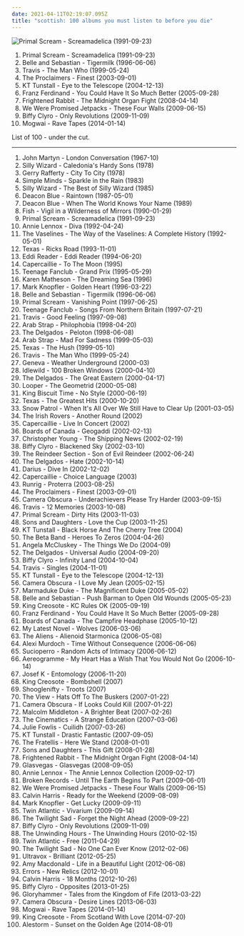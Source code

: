 ```yaml
---
date: 2021-04-11T02:19:07.095Z
title: "scottish: 100 albums you must listen to before you die"
---
```

![Primal Scream - Screamadelica (1991-09-23)](https://img.discogs.com/KbEA0Z4oGhEloTrutGczE1L14Wo=/fit-in/600x600/filters:strip_icc():format(jpeg):mode_rgb():quality(90)/discogs-images/R-1735942-1240055135.jpeg.jpg "Primal Scream - Screamadelica (1991-09-23)")
<ol class="albums">
<li data-cover="https://img.discogs.com/KbEA0Z4oGhEloTrutGczE1L14Wo=/fit-in/600x600/filters:strip_icc():format(jpeg):mode_rgb():quality(90)/discogs-images/R-1735942-1240055135.jpeg.jpg" data-tags="psychedelic, indie" role="button">Primal Scream - Screamadelica (1991-09-23)</li>
<li data-cover="http://coverartarchive.org/release/dbd2e4d7-ad8f-3b53-9184-9c1554fb3b09/18848392355-500.jpg" data-tags="indie, indie pop" role="button">Belle and Sebastian - Tigermilk (1996-06-06)</li>
<li data-cover="http://coverartarchive.org/release/bcbc7ed8-6b81-31d3-85d5-7cca535210dd/17694457523-500.jpg" data-tags="britpop" role="button">Travis - The Man Who (1999-05-24)</li>
<li data-cover="https://img.discogs.com/3cJprwd-XZTGvFCOSiAflbEBewQ=/fit-in/160x160/filters:strip_icc():format(jpeg):mode_rgb():quality(90)/discogs-images/R-728468-1394138699-6330.jpeg.jpg" data-tags="pop, rock, 80s, folk, scottish, folk rock" role="button">The Proclaimers - Finest (2003-09-01)</li>
<li data-cover="https://img.discogs.com/uab3AD5Gc4ImQL_OSmNQqaSwO1Y=/fit-in/600x591/filters:strip_icc():format(jpeg):mode_rgb():quality(90)/discogs-images/R-664042-1478671475-7937.jpeg.jpg" data-tags="female vocalists" role="button">KT Tunstall - Eye to the Telescope (2004-12-13)</li>
<li data-cover="http://coverartarchive.org/release/3e22c870-8aea-4f5a-8ecc-348df4f39165/1560405303-500.jpg" data-tags="indie rock, rock" role="button">Franz Ferdinand - You Could Have It So Much Better (2005-09-28)</li>
<li data-cover="http://coverartarchive.org/release/a6d21839-661c-4e80-93be-667e31a5df3a/21277386149-500.jpg" data-tags="indie" role="button">Frightened Rabbit - The Midnight Organ Fight (2008-04-14)</li>
<li data-cover="http://coverartarchive.org/release/08c90c15-a83f-3e50-9ad2-105d7dd1312a/3175878701-500.jpg" data-tags="indie rock" role="button">We Were Promised Jetpacks - These Four Walls (2009-06-15)</li>
<li data-cover="http://coverartarchive.org/release/2c747c3f-877b-45cf-ab7e-89c15b0c98c0/3366550064-500.jpg" data-tags="rock, alternative rock, alternative, indie rock" role="button">Biffy Clyro - Only Revolutions (2009-11-09)</li>
<li data-cover="http://coverartarchive.org/release/eac0fab9-d4d3-452a-a90e-12648c291187/8379301227-500.jpg" data-tags="post-rock" role="button">Mogwai - Rave Tapes (2014-01-14)</li>
</ol>
List of 100 - under the cut.
<!-- more -->

_________________

<ol class="albums">
<li data-cover="http://coverartarchive.org/release/643eb27d-87af-49c2-a6c5-4192db8736df/19705565467-500.jpg" data-tags="60s, folk, singer-songwriter, scottish, british folk, debut album, on-demand, j martyn" role="button">
John Martyn - London Conversation (1967-10)
</li>
<li data-cover="http://coverartarchive.org/release/8f92b531-f09a-4dec-b954-2d3af9d3e961/27167515064-500.jpg" data-tags="folk, scottish, celtic, scottish folk" role="button">
Silly Wizard - Caledonia's Hardy Sons (1978)
</li>
<li data-cover="http://coverartarchive.org/release/bc5ab3ea-d4d8-49ae-ba97-e7eee6aec751/19104189214-500.jpg" data-tags="70s, soft rock" role="button">
Gerry Rafferty - City To City (1978)
</li>
<li data-cover="http://coverartarchive.org/release/5d5c8f9a-016e-35ca-aa9c-8f5ef239d416/15948199646-500.jpg" data-tags="80s" role="button">
Simple Minds - Sparkle in the Rain (1983)
</li>
<li data-cover="http://coverartarchive.org/release/e07504a6-258f-4bb3-b444-e872e5d9d829/2133522084-500.jpg" data-tags="scottish, folk, scottish folk" role="button">
Silly Wizard - The Best of Silly Wizard (1985)
</li>
<li data-cover="https://img.discogs.com/E7_CDzDUg-Zwwa199ioyPr1tbuM=/fit-in/600x594/filters:strip_icc():format(jpeg):mode_rgb():quality(90)/discogs-images/R-1673085-1235996704.jpeg.jpg" data-tags="scottish" role="button">
Deacon Blue - Raintown (1987-05-01)
</li>
<li data-cover="http://coverartarchive.org/release/ba8a0e2e-3254-41e2-9b1a-deae14456d02/11825155352-500.jpg" data-tags="scottish" role="button">
Deacon Blue - When The World Knows Your Name (1989)
</li>
<li data-cover="http://coverartarchive.org/release/e4f89722-92fb-48a2-9518-9e23e5cbfa08/3288708576-500.jpg" data-tags="progressive rock" role="button">
Fish - Vigil in a Wilderness of Mirrors (1990-01-29)
</li>
<li data-cover="https://img.discogs.com/KbEA0Z4oGhEloTrutGczE1L14Wo=/fit-in/600x600/filters:strip_icc():format(jpeg):mode_rgb():quality(90)/discogs-images/R-1735942-1240055135.jpeg.jpg" data-tags="psychedelic, indie" role="button">
Primal Scream - Screamadelica (1991-09-23)
</li>
<li data-cover="http://coverartarchive.org/release/96964bbe-81f0-3d3a-8ec9-9e10362e089a/3130537879-500.jpg" data-tags="pop" role="button">
Annie Lennox - Diva (1992-04-24)
</li>
<li data-cover="http://coverartarchive.org/release/d16fceb3-9852-41d3-b9be-8d50fd110ae7/15842770700-500.jpg" data-tags="twee, scotland is for lovers" role="button">
The Vaselines - The Way of the Vaselines: A Complete History (1992-05-01)
</li>
<li data-cover="http://coverartarchive.org/release/7bade8ee-88a9-4669-9de7-b9c0d6e87b55/25150632111-500.jpg" data-tags="pop" role="button">
Texas - Ricks Road (1993-11-01)
</li>
<li data-cover="https://img.discogs.com/bnUms84qPNnR6H83cq0sQwEyRm4=/fit-in/150x148/filters:strip_icc():format(jpeg):mode_rgb():quality(90)/discogs-images/R-4167351-1357487994-7829.jpeg.jpg" data-tags="folk, female vocalists, scottish, quality pop" role="button">
Eddi Reader - Eddi Reader (1994-06-20)
</li>
<li data-cover="https://img.discogs.com/8jqX15kVcalfEJ96BBUT_F3bsDQ=/fit-in/600x600/filters:strip_icc():format(jpeg):mode_rgb():quality(90)/discogs-images/R-2494595-1287379756.jpeg.jpg" data-tags="celtic" role="button">
Capercaillie - To The Moon (1995)
</li>
<li data-cover="https://img.discogs.com/R_DBxpkzS4iv3i4HrTVINHBXVlQ=/fit-in/600x600/filters:strip_icc():format(jpeg):mode_rgb():quality(90)/discogs-images/R-1637459-1233745460.jpeg.jpg" data-tags="power pop, 90s" role="button">
Teenage Fanclub - Grand Prix (1995-05-29)
</li>
<li data-cover="https://img.discogs.com/YRziZahXdzveoCheBipybmOTUaY=/fit-in/600x535/filters:strip_icc():format(jpeg):mode_rgb():quality(90)/discogs-images/R-1179678-1204125283.jpeg.jpg" data-tags="celtic" role="button">
Karen Matheson - The Dreaming Sea (1996)
</li>
<li data-cover="http://coverartarchive.org/release/ae9e24f6-b180-3236-9284-93e02fad1f25/15425216845-500.jpg" data-tags="soft rock, rock" role="button">
Mark Knopfler - Golden Heart (1996-03-22)
</li>
<li data-cover="http://coverartarchive.org/release/dbd2e4d7-ad8f-3b53-9184-9c1554fb3b09/18848392355-500.jpg" data-tags="indie, indie pop" role="button">
Belle and Sebastian - Tigermilk (1996-06-06)
</li>
<li data-cover="http://coverartarchive.org/release/300da8a4-ae20-4c2e-9043-d2e467089e2f/27400793904-500.jpg" data-tags="electronic, alternative, 90s" role="button">
Primal Scream - Vanishing Point (1997-06-25)
</li>
<li data-cover="https://img.discogs.com/I-oViWD7yaPbPfp-56ogVSe6K8o=/fit-in/600x469/filters:strip_icc():format(jpeg):mode_rgb():quality(90)/discogs-images/R-10404061-1538314922-5725.jpeg.jpg" data-tags="indie, rock, power pop, jangle pop, scottish" role="button">
Teenage Fanclub - Songs From Northern Britain (1997-07-21)
</li>
<li data-cover="https://via.placeholder.com/450" data-tags="rock" role="button">
Travis - Good Feeling (1997-09-08)
</li>
<li data-cover="http://coverartarchive.org/release/0c8f10cc-c39d-44bd-a6c7-3de06a4d8745/28068755551-500.jpg" data-tags="scottish, indie rock, 90s" role="button">
Arab Strap - Philophobia (1998-04-20)
</li>
<li data-cover="http://coverartarchive.org/release/362739f6-0103-445f-840f-a1186a9ffb82/21264323878-500.jpg" data-tags="indie pop, indie rock, scottish, glasgow" role="button">
The Delgados - Peloton (1998-06-08)
</li>
<li data-cover="https://img.discogs.com/bc_M_0j8qZTn3PmsrElDR7WhnIo=/fit-in/600x604/filters:strip_icc():format(jpeg):mode_rgb():quality(90)/discogs-images/R-5931337-1468593009-7013.jpeg.jpg" data-tags="indie rock, scottish" role="button">
Arab Strap - Mad For Sadness (1999-05-03)
</li>
<li data-cover="http://coverartarchive.org/release/1ae0468f-6eae-4c4e-aaf9-2b5e4d3aab57/9467402631-500.jpg" data-tags="pop, 90s" role="button">
Texas - The Hush (1999-05-10)
</li>
<li data-cover="http://coverartarchive.org/release/bcbc7ed8-6b81-31d3-85d5-7cca535210dd/17694457523-500.jpg" data-tags="britpop" role="button">
Travis - The Man Who (1999-05-24)
</li>
<li data-cover="https://img.discogs.com/tE_VwIMdwOb44Ij1ntxjMFdfgrE=/fit-in/300x300/filters:strip_icc():format(jpeg):mode_rgb():quality(90)/discogs-images/R-982490-1180518394.jpeg.jpg" data-tags="indie rock, britpop, scottish, aberdeen, scottish indie, new grave, soft male vocal" role="button">
Geneva - Weather Underground (2000-03)
</li>
<li data-cover="http://coverartarchive.org/release/dac0f15e-353a-4bf9-92ee-cb64880c0c75/28404506936-500.jpg" data-tags="indie rock, rock" role="button">
Idlewild - 100 Broken Windows (2000-04-10)
</li>
<li data-cover="http://coverartarchive.org/release/2aaf05de-5c75-41f9-8a3e-eccb04df3cff/23654745496-500.jpg" data-tags="british i like, gdchills00s" role="button">
The Delgados - The Great Eastern (2000-04-17)
</li>
<li data-cover="http://coverartarchive.org/release/88505bd8-af0c-38c9-a6bc-3c97355b671f/14143379922-500.jpg" data-tags="scottish" role="button">
Looper - The Geometrid (2000-05-08)
</li>
<li data-cover="https://img.discogs.com/mFo14TaBqT45JfDquPPfH7fm3fg=/fit-in/600x537/filters:strip_icc():format(jpeg):mode_rgb():quality(90)/discogs-images/R-29844-1503010433-3989.jpeg.jpg" data-tags="scottish, 00s, edinburgh, astralwerks, want it, scottish ergo the best" role="button">
King Biscuit Time - No Style (2000-06-19)
</li>
<li data-cover="https://img.discogs.com/el5QL_ICc5efCz1nY7ipzFxXqH0=/fit-in/600x587/filters:strip_icc():format(jpeg):mode_rgb():quality(90)/discogs-images/R-10047666-1490704383-8310.jpeg.jpg" data-tags="pop, rock" role="button">
Texas - The Greatest Hits (2000-10-20)
</li>
<li data-cover="http://coverartarchive.org/release/1c4bc874-9c6d-4220-a65e-d80b5b5e89df/20478219434-500.jpg" data-tags="indie rock" role="button">
Snow Patrol - When It's All Over We Still Have to Clear Up (2001-03-05)
</li>
<li data-cover="http://coverartarchive.org/release/915bd7aa-b5de-43e1-8643-0882b1206c9c/10262074175-500.jpg" data-tags="folk, scottish, celtic, irish folk, the irish rovers, t i rovers" role="button">
The Irish Rovers - Another Round (2002)
</li>
<li data-cover="https://img.discogs.com/zXGFWmIxUXnoWCRqDkI12dd30fI=/fit-in/240x240/filters:strip_icc():format(jpeg):mode_rgb():quality(90)/discogs-images/R-3079407-1314728850.jpeg.jpg" data-tags="scottish" role="button">
Capercaillie - Live In Concert (2002)
</li>
<li data-cover="http://coverartarchive.org/release/472c0a00-1d4e-4df4-b3e3-7d0276367efe/20976348409-500.jpg" data-tags="ambient, electronic" role="button">
Boards of Canada - Geogaddi (2002-02-13)
</li>
<li data-cover="https://img.discogs.com/-eRNr7XcurwMV-6Q_bzV4zGxWhM=/fit-in/600x600/filters:strip_icc():format(jpeg):mode_rgb():quality(90)/discogs-images/R-11253944-1512816777-2637.jpeg.jpg" data-tags="soundtrack" role="button">
Christopher Young - The Shipping News (2002-02-19)
</li>
<li data-cover="https://via.placeholder.com/450" data-tags="alternative rock, rock" role="button">
Biffy Clyro - Blackened Sky (2002-03-10)
</li>
<li data-cover="https://img.discogs.com/ffPlsqzMs0LZqMwV9X35MLbbQ5I=/fit-in/400x400/filters:strip_icc():format(jpeg):mode_rgb():quality(90)/discogs-images/R-704721-1149803307.jpeg.jpg" data-tags="indie" role="button">
The Reindeer Section - Son of Evil Reindeer (2002-06-24)
</li>
<li data-cover="http://coverartarchive.org/release/093f980f-60de-3ade-ac6f-ee8143e5a527/27330653748-500.jpg" data-tags="indie" role="button">
The Delgados - Hate (2002-10-14)
</li>
<li data-cover="https://img.discogs.com/VWTFSfpNU0X2dDTGh3IzE1P3ezI=/fit-in/600x586/filters:strip_icc():format(jpeg):mode_rgb():quality(90)/discogs-images/R-1850561-1570380129-7751.jpeg.jpg" data-tags="pop, pop rock" role="button">
Darius - Dive In (2002-12-02)
</li>
<li data-cover="http://coverartarchive.org/release/9693a9e6-e27d-4039-b655-441066c2bcf3/21357485950-500.jpg" data-tags="celtic, scottish" role="button">
Capercaillie - Choice Language (2003)
</li>
<li data-cover="http://coverartarchive.org/release/0cf328ae-4fd1-46fb-a9de-94b18095166c/14658114418-500.jpg" data-tags="scottish, folk rock" role="button">
Runrig - Proterra (2003-08-25)
</li>
<li data-cover="https://img.discogs.com/3cJprwd-XZTGvFCOSiAflbEBewQ=/fit-in/160x160/filters:strip_icc():format(jpeg):mode_rgb():quality(90)/discogs-images/R-728468-1394138699-6330.jpeg.jpg" data-tags="pop, rock, 80s, folk, scottish, folk rock" role="button">
The Proclaimers - Finest (2003-09-01)
</li>
<li data-cover="http://coverartarchive.org/release/132e4ef7-8abb-4e41-8019-6d9057f0a440/7941565478-500.jpg" data-tags="indie pop" role="button">
Camera Obscura - Underachievers Please Try Harder (2003-09-15)
</li>
<li data-cover="http://coverartarchive.org/release/47a1f944-e46f-4a7e-b882-1632c9397176/15016689641-500.jpg" data-tags="britpop, indie" role="button">
Travis - 12 Memories (2003-10-08)
</li>
<li data-cover="https://img.discogs.com/pnllg9lV1ZIO0lR7tBy4x9mtFro=/fit-in/600x595/filters:strip_icc():format(jpeg):mode_rgb():quality(90)/discogs-images/R-8829013-1469641555-8927.jpeg.jpg" data-tags="2003" role="button">
Primal Scream - Dirty Hits (2003-11-03)
</li>
<li data-cover="http://coverartarchive.org/release/a301ee30-7a91-4bec-87b4-5c57ab46a7dd/23963641024-500.jpg" data-tags="indie rock" role="button">
Sons and Daughters - Love the Cup (2003-11-25)
</li>
<li data-cover="https://img.discogs.com/Jq2g9ZdIQ4wqqx8YNhCBD_iy2hc=/fit-in/600x593/filters:strip_icc():format(jpeg):mode_rgb():quality(90)/discogs-images/R-1320079-1425553276-4556.jpeg.jpg" data-tags="pop, rock, female vocalists, scottish, oldies, female vocalist, femmina, femmine, donne, uk invasion, donna, bella topolina, gnocca, voce femminile, occhi a cuoricino, voci femminili, kt tunstall - because i said so, k tunstall" role="button">
KT Tunstall - Black Horse And The Cherry Tree (2004)
</li>
<li data-cover="http://coverartarchive.org/release/05bc47ec-eaa8-3e1b-b705-07070f86f1ca/12340474874-500.jpg" data-tags="00s" role="button">
The Beta Band - Heroes To Zeros (2004-04-26)
</li>
<li data-cover="https://img.discogs.com/vAJQ3h62AUWHSg4o0gy7x6Twxms=/fit-in/600x595/filters:strip_icc():format(jpeg):mode_rgb():quality(90)/discogs-images/R-1089457-1360501153-7073.jpeg.jpg" data-tags="soul, alternative, folk, singer-songwriter" role="button">
Angela McCluskey - The Things We Do (2004-09)
</li>
<li data-cover="https://img.discogs.com/W5nsbrJsLD42qPoRFuvmKdSgBv0=/fit-in/500x500/filters:strip_icc():format(jpeg):mode_rgb():quality(90)/discogs-images/R-806065-1294691668.jpeg.jpg" data-tags="indie, scottish" role="button">
The Delgados - Universal Audio (2004-09-20)
</li>
<li data-cover="http://coverartarchive.org/release/fcaeef84-bddf-4370-83c8-d5f0cfb7569d/4713203915-500.jpg" data-tags="post-hardcore, rawk n roll" role="button">
Biffy Clyro - Infinity Land (2004-10-04)
</li>
<li data-cover="http://coverartarchive.org/release/a5cd2f5f-44fa-4bf5-87d1-2e8272553e28/7896482839-500.jpg" data-tags="indie" role="button">
Travis - Singles (2004-11-01)
</li>
<li data-cover="https://img.discogs.com/uab3AD5Gc4ImQL_OSmNQqaSwO1Y=/fit-in/600x591/filters:strip_icc():format(jpeg):mode_rgb():quality(90)/discogs-images/R-664042-1478671475-7937.jpeg.jpg" data-tags="female vocalists" role="button">
KT Tunstall - Eye to the Telescope (2004-12-13)
</li>
<li data-cover="https://img.discogs.com/XyiW-kwFm2P1-kT6nJK1KOJJtR4=/fit-in/600x607/filters:strip_icc():format(jpeg):mode_rgb():quality(90)/discogs-images/R-1695373-1460907898-9140.jpeg.jpg" data-tags="scottish, twee as fuck, if its not scottish its crap, radio palace" role="button">
Camera Obscura - I Love My Jean (2005-02-15)
</li>
<li data-cover="https://img.discogs.com/LtHLvnz8XHmBvd0X0Tk--4wY-GU=/fit-in/600x603/filters:strip_icc():format(jpeg):mode_rgb():quality(90)/discogs-images/R-2138497-1564557491-4173.jpeg.jpg" data-tags="scottish, progressive" role="button">
Marmaduke Duke - The Magnificent Duke (2005-05-02)
</li>
<li data-cover="https://via.placeholder.com/450" data-tags="indie pop, indie, 00s" role="button">
Belle and Sebastian - Push Barman to Open Old Wounds (2005-05-23)
</li>
<li data-cover="https://img.discogs.com/qrUAMr4L0zmEVkEeqtMa8ipafiQ=/fit-in/595x599/filters:strip_icc():format(jpeg):mode_rgb():quality(90)/discogs-images/R-2318732-1361053647-2033.jpeg.jpg" data-tags="scottish, indie folk, 00s, too early" role="button">
King Creosote - KC Rules OK (2005-09-19)
</li>
<li data-cover="http://coverartarchive.org/release/3e22c870-8aea-4f5a-8ecc-348df4f39165/1560405303-500.jpg" data-tags="indie rock, rock" role="button">
Franz Ferdinand - You Could Have It So Much Better (2005-09-28)
</li>
<li data-cover="http://coverartarchive.org/release/46448c2f-dbf1-49eb-a07a-ab9cb8d4ad4f/9818690351-500.jpg" data-tags="ambient, electronic" role="button">
Boards of Canada - The Campfire Headphase (2005-10-12)
</li>
<li data-cover="http://coverartarchive.org/release/2027f714-cf03-3b6a-bc32-137105892b35/24181119924-500.jpg" data-tags="folk" role="button">
My Latest Novel - Wolves (2006-03-06)
</li>
<li data-cover="https://img.discogs.com/pzbwd1k-g7t4w1C7aNIP1tHOe7Y=/fit-in/600x600/filters:strip_icc():format(jpeg):mode_rgb():quality(90)/discogs-images/R-1005869-1183928970.jpeg.jpg" data-tags="scottish" role="button">
The Aliens - Alienoid Starmonica (2006-05-08)
</li>
<li data-cover="http://coverartarchive.org/release/c7f170ef-5b55-4711-8820-48dac859f5e2/5105968554-500.jpg" data-tags="indie, folk, singer-songwriter" role="button">
Alexi Murdoch - Time Without Consequence (2006-06-06)
</li>
<li data-cover="http://coverartarchive.org/release/00953282-1c44-4bd5-92fc-19902004959e/7581509940-500.jpg" data-tags="alternative rock, progressive rock, scottish" role="button">
Sucioperro - Random Acts of Intimacy (2006-06-12)
</li>
<li data-cover="https://via.placeholder.com/450" data-tags="progressive rock" role="button">
Aereogramme - My Heart Has a Wish That You Would Not Go (2006-10-14)
</li>
<li data-cover="https://via.placeholder.com/450" data-tags="post-punk" role="button">
Josef K - Entomology (2006-11-20)
</li>
<li data-cover="https://img.discogs.com/JCw3mVVx6DoftPMBMTELrorBskk=/fit-in/500x187/filters:strip_icc():format(jpeg):mode_rgb():quality(90)/discogs-images/R-3326127-1325874725.jpeg.jpg" data-tags="singer-songwriter, scottish, really fucking good" role="button">
King Creosote - Bombshell (2007)
</li>
<li data-cover="https://via.placeholder.com/450" data-tags="celtic fusion" role="button">
Shooglenifty - Troots (2007)
</li>
<li data-cover="http://coverartarchive.org/release/d01e8648-c19e-4337-8ecf-a7ba8484d668/14348132710-500.jpg" data-tags="indie, indie rock" role="button">
The View - Hats Off To The Buskers (2007-01-22)
</li>
<li data-cover="https://img.discogs.com/5Ka0jlGe4GWXdNQPUDdAL4Ho9CA=/fit-in/600x533/filters:strip_icc():format(jpeg):mode_rgb():quality(90)/discogs-images/R-2677647-1396673342-7824.jpeg.jpg" data-tags="indie, female vocalists, scottish, stuff i like, drive-thru records" role="button">
Camera Obscura - If Looks Could Kill (2007-01-22)
</li>
<li data-cover="http://coverartarchive.org/release/9a4c61ca-5da2-4496-8d61-8760e46d3e25/13202971411-500.jpg" data-tags="indie, scottish, scotland, 2000s, the truth, depressingly beautiful, magic 108, jaarlijstje 2007, worn-out from overplay, ailenrocsmostlovedalbums" role="button">
Malcolm Middleton - A Brighter Beat (2007-02-26)
</li>
<li data-cover="http://coverartarchive.org/release/15cb3b91-8377-4a26-8fb4-4cb2d19376a7/8255060472-500.jpg" data-tags="indie rock, indie" role="button">
The Cinematics - A Strange Education (2007-03-06)
</li>
<li data-cover="https://img.discogs.com/o7ZCkp0veWJSv6Mtr7fqZHlyNUE=/fit-in/600x600/filters:strip_icc():format(jpeg):mode_rgb():quality(90)/discogs-images/R-3429124-1330188111.jpeg.jpg" data-tags="gaelic, scottish, celtic, folk" role="button">
Julie Fowlis - Cuilidh (2007-03-26)
</li>
<li data-cover="https://img.discogs.com/Ac6KrOzJLeBWuioFwn1OsSnLvgM=/fit-in/600x539/filters:strip_icc():format(jpeg):mode_rgb():quality(90)/discogs-images/R-1236134-1341822714-7399.jpeg.jpg" data-tags="pop, rock, folk" role="button">
KT Tunstall - Drastic Fantastic (2007-09-05)
</li>
<li data-cover="http://coverartarchive.org/release/a7cc45cd-0290-4178-8123-817ed02baca8/3470357156-500.jpg" data-tags="indie rock, rock, indie" role="button">
The Fratellis - Here We Stand (2008-01-01)
</li>
<li data-cover="http://coverartarchive.org/release/67668f88-9b70-3238-a6e2-91b25fd4fc62/4808264445-500.jpg" data-tags="british, alternative, indie rock" role="button">
Sons and Daughters - This Gift (2008-01-28)
</li>
<li data-cover="http://coverartarchive.org/release/a6d21839-661c-4e80-93be-667e31a5df3a/21277386149-500.jpg" data-tags="indie" role="button">
Frightened Rabbit - The Midnight Organ Fight (2008-04-14)
</li>
<li data-cover="http://coverartarchive.org/release/d12fb85f-fe28-4070-81b2-5a7e16411889/12851739538-500.jpg" data-tags="alternative" role="button">
Glasvegas - Glasvegas (2008-09-05)
</li>
<li data-cover="http://coverartarchive.org/release/82cbe67a-c4db-4f5b-834a-9224e2ced208/9461785430-500.jpg" data-tags="pop, female vocalists, rock, 90s, 00s" role="button">
Annie Lennox - The Annie Lennox Collection (2009-02-17)
</li>
<li data-cover="http://coverartarchive.org/release/97ca9de0-5234-41e3-9260-042cb1a561c3/17591175226-500.jpg" data-tags="indie" role="button">
Broken Records - Until The Earth Begins To Part (2009-06-01)
</li>
<li data-cover="http://coverartarchive.org/release/08c90c15-a83f-3e50-9ad2-105d7dd1312a/3175878701-500.jpg" data-tags="indie rock" role="button">
We Were Promised Jetpacks - These Four Walls (2009-06-15)
</li>
<li data-cover="http://coverartarchive.org/release/683d02c0-122f-4555-80ac-49c822023092/26593312635-500.jpg" data-tags="electronic" role="button">
Calvin Harris - Ready for the Weekend (2009-08-09)
</li>
<li data-cover="http://coverartarchive.org/release/43075c98-16b9-4d92-bb33-44a3a84d58a6/19979198538-500.jpg" data-tags="blues rock, rock" role="button">
Mark Knopfler - Get Lucky (2009-09-11)
</li>
<li data-cover="http://coverartarchive.org/release/05fb3e94-7b69-3c32-9254-b1fe3b2a39a5/16664882678-500.jpg" data-tags="rock, alternative, alternative rock, scottish, red bull, cds, less than 40 minutes" role="button">
Twin Atlantic - Vivarium (2009-09-14)
</li>
<li data-cover="http://coverartarchive.org/release/61e964e5-38c7-4c7c-8bc1-870f4340caf3/15403185325-500.jpg" data-tags="rock, indie rock, noise rock, post-punk, scottish, krautrock, dynamic, emusic, bobjebus16 owns this" role="button">
The Twilight Sad - Forget the Night Ahead (2009-09-22)
</li>
<li data-cover="http://coverartarchive.org/release/2c747c3f-877b-45cf-ab7e-89c15b0c98c0/3366550064-500.jpg" data-tags="rock, alternative rock, alternative, indie rock" role="button">
Biffy Clyro - Only Revolutions (2009-11-09)
</li>
<li data-cover="https://img.discogs.com/PHwjDlJt6skjl9kyVuDL9f2_mEE=/fit-in/600x602/filters:strip_icc():format(jpeg):mode_rgb():quality(90)/discogs-images/R-2158882-1451944709-9388.jpeg.jpg" data-tags="indie, indie rock" role="button">
The Unwinding Hours - The Unwinding Hours (2010-02-15)
</li>
<li data-cover="http://coverartarchive.org/release/277c5c17-f064-49c2-a2f1-16e32964ed0e/3850148439-500.jpg" data-tags="rock, alternative rock, scottish, accent, 2011 guitars" role="button">
Twin Atlantic - Free (2011-04-29)
</li>
<li data-cover="http://coverartarchive.org/release/e425ba2d-7794-4184-957b-356e95cb4045/20788074152-500.jpg" data-tags="indie, shoegaze, scottish, 10s, dynamic, fatcat, mvr rock radio, bobjebus16 owns this" role="button">
The Twilight Sad - No One Can Ever Know (2012-02-06)
</li>
<li data-cover="https://img.discogs.com/Z_LhOUL8KAfphyIaDj3ifk6HX94=/fit-in/150x150/filters:strip_icc():format(jpeg):mode_rgb():quality(90)/discogs-images/R-1040556-1289330899.jpeg.jpg" data-tags="british, new wave" role="button">
Ultravox - Brilliant (2012-05-25)
</li>
<li data-cover="http://coverartarchive.org/release/413e5119-af1a-4095-b1bd-e85b9f1c24d2/18650180966-500.jpg" data-tags="indie rock, british, soft rock" role="button">
Amy Macdonald - Life in a Beautiful Light (2012-06-08)
</li>
<li data-cover="http://coverartarchive.org/release/d9ec740f-66f8-4699-af30-8399f77f794f/3845172666-500.jpg" data-tags="indie, scottish, glasgow, chillwave, 10s, rock action" role="button">
Errors - New Relics (2012-10-01)
</li>
<li data-cover="http://coverartarchive.org/release/4e32dd65-ee0b-47d0-a217-93752224f93f/11608487637-500.jpg" data-tags="electronic, dance, house" role="button">
Calvin Harris - 18 Months (2012-10-26)
</li>
<li data-cover="http://coverartarchive.org/release/0509dfec-c332-4a3c-8f41-ac0155b96476/25458040014-500.jpg" data-tags="rock" role="button">
Biffy Clyro - Opposites (2013-01-25)
</li>
<li data-cover="http://coverartarchive.org/release/79dc788a-c9ee-4b7c-9a4a-cdf6553b7857/7329298995-500.jpg" data-tags="power metal" role="button">
Gloryhammer - Tales from the Kingdom of Fife (2013-03-22)
</li>
<li data-cover="https://img.discogs.com/3ybdq9KcxwhzaklE5AnXvcMlc6M=/fit-in/600x533/filters:strip_icc():format(jpeg):mode_rgb():quality(90)/discogs-images/R-4622528-1507041760-6348.jpeg.jpg" data-tags="indie, indie pop" role="button">
Camera Obscura - Desire Lines (2013-06-03)
</li>
<li data-cover="http://coverartarchive.org/release/eac0fab9-d4d3-452a-a90e-12648c291187/8379301227-500.jpg" data-tags="post-rock" role="button">
Mogwai - Rave Tapes (2014-01-14)
</li>
<li data-cover="http://coverartarchive.org/release/a5c70a62-83c2-4583-952b-76cdc591c0a5/19810250132-500.jpg" data-tags="scottish" role="button">
King Creosote - From Scotland With Love (2014-07-20)
</li>
<li data-cover="http://coverartarchive.org/release/688c6472-0cb6-4f11-92be-c2685ce33702/8049734118-500.jpg" data-tags="folk metal, power metal" role="button">
Alestorm - Sunset on the Golden Age (2014-08-01)
</li>
</ol>